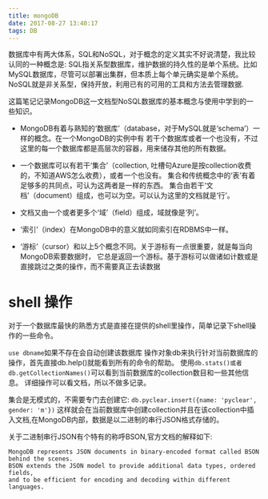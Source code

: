 ```yaml
---
title: mongoDB
date: 2017-08-27 13:40:17
tags: DB
---
```

数据库中有两大体系，SQL和NoSQL，对于概念的定义其实不好说清楚，我比较认同的一种概念是:
SQL指关系型数据库，维护数据的持久性的是单个系统。比如MySQL数据库，尽管可以部署出集群，但本质上每个单元确实是单个系统。
NoSQL就是非关系型，保持开放，利用已有的可用的工具和方法去管理数据.

这篇笔记记录MongoDB这一文档型NoSQL数据库的基本概念与使用中学到的一些知识。

* MongoDB有着与熟知的‘数据库’（database，对于MySQL就是‘schema’）一样的概念。在一个MongoDB的实例中有
若干个数据库或者一个也没有，不过这里的每一个数据库都是高层次的容器，用来储存其他的所有数据。

* 一个数据库可以有若干‘集合’（collection, 吐槽句Azure是按collection收费的，不知道AWS怎么收费），或者一个也没有。
集合和传统概念中的‘表’有着足够多的共同点，可认为这两者是一样的东西。
集合由若干‘文档’（document）组成，也可以为空。可以认为这里的文档就是‘行’。

* 文档又由一个或者更多个‘域’（field）组成，域就像是‘列’。

* ‘索引’（index）在MongoDB中的意义就如同索引在RDBMS中一样。

* ‘游标’（cursor）和以上5个概念不同。关于游标有一点很重要，就是每当向MongoDB索要数据时，
它总是返回一个游标。基于游标可以做诸如计数或是直接跳过之类的操作，而不需要真正去读数据

# shell 操作
对于一个数据库最快的熟悉方式是直接在提供的shell里操作，简单记录下shell操作的一些命令。

`use dbname`如果不存在会自动创建该数据库
操作对象db来执行针对当前数据库的操作，首先直接db.help()就能看到所有的命令的帮助。
使用`db.stats()或者db.getCollectionNames()`可以看到当前数据库的collection数目和一些其他信息。
详细操作可以看文档，所以不做多记录。

集合是无模式的，不需要专门去创建它: `db.pyclear.insert({name: 'pyclear', gender: 'm'})`
这样就会在当前数据库中创建collection并且在该collection中插入文档,在MongoDB内部，数据是以二进制的串行JSON格式存储的。

关于二进制串行JSON有个特有的称呼BSON,官方文档的解释如下:

```
MongoDB represents JSON documents in binary-encoded format called BSON behind the scenes.
BSON extends the JSON model to provide additional data types, ordered fields,
and to be efficient for encoding and decoding within different languages.
```



